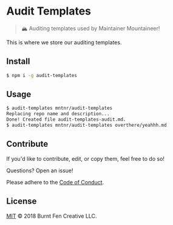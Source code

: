 # Audit Templates

> 🏔 Auditing templates used by Maintainer Mountaineer!

This is where we store our auditing templates.

## Install

```sh
$ npm i -g audit-templates
```

## Usage

```sh
$ audit-templates mntnr/audit-templates
Replacing repo name and description...
Done! Created file audit-templates-audit.md.
$ audit-templates mntnr/audit-templates overthere/yeahhh.md
```

## Contribute

If you'd like to contribute, edit, or copy them, feel free to do so!

Questions? Open an issue!

Please adhere to the [Code of Conduct](CODE_OF_CONDUCT.md).

## License

[MIT](LICENSE) © 2018 Burnt Fen Creative LLC.

